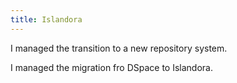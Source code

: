 ```yaml
---
title: Islandora
---
```


I managed the transition to a new repository system.

I managed the migration fro DSpace to Islandora.
